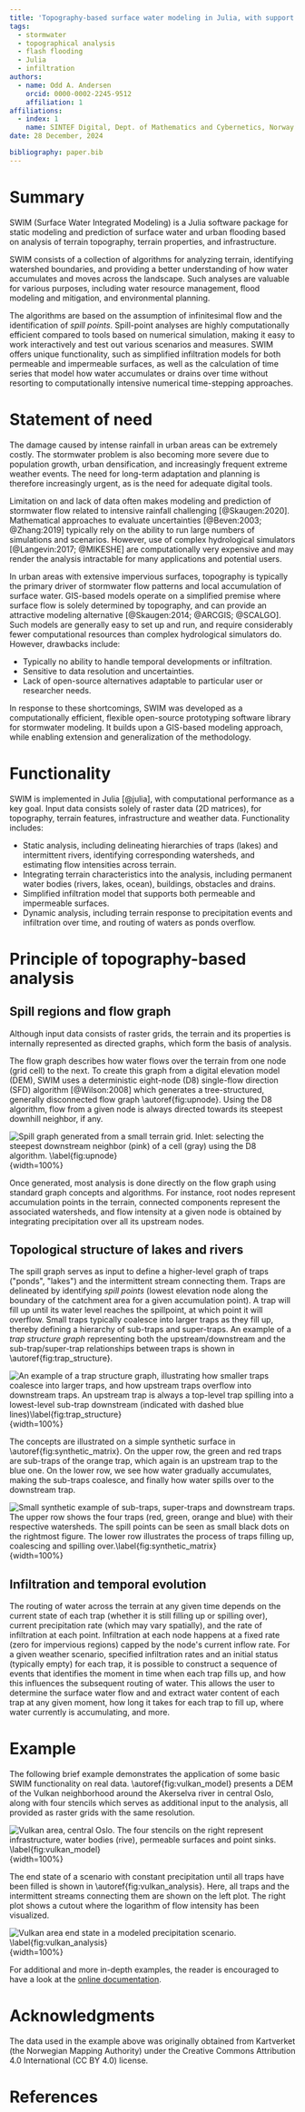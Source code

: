```yaml
---
title: 'Topography-based surface water modeling in Julia, with support for infiltration and temporal developments'
tags: 
  - stormwater
  - topographical analysis
  - flash flooding
  - Julia
  - infiltration
authors: 
  - name: Odd A. Andersen
    orcid: 0000-0002-2245-9512
    affiliation: 1
affiliations:
  - index: 1
    name: SINTEF Digital, Dept. of Mathematics and Cybernetics, Norway
date: 28 December, 2024

bibliography: paper.bib
---
```


# Summary

SWIM (Surface Water Integrated Modeling) is a Julia software package for static
modeling and prediction of surface water and urban flooding based on analysis of
terrain topography, terrain properties, and infrastructure.

SWIM consists of a collection of algorithms for analyzing terrain, identifying
watershed boundaries, and providing a better understanding of how water
accumulates and moves across the landscape.  Such analyses are valuable for
various purposes, including water resource management, flood modeling and
mitigation, and environmental planning.

The algorithms are based on the assumption of infinitesimal flow and the
identification of _spill points_.  Spill-point analyses are highly
computationally efficient compared to tools based on numerical simulation,
making it easy to work interactively and test out various scenarios and
measures. SWIM offers unique functionality, such as simplified infiltration
models for both permeable and impermeable surfaces, as well as the calculation
of time series that model how water accumulates or drains over time without
resorting to computationally intensive numerical time-stepping approaches.

# Statement of need

The damage caused by intense rainfall in urban areas can be extremely
costly. The stormwater problem is also becoming more severe due to population
growth, urban densification, and increasingly frequent extreme weather events.
The need for long-term adaptation and planning is therefore increasingly urgent,
as is the need for adequate digital tools.

Limitation on and lack of data often makes modeling and prediction of stormwater
flow related to intensive rainfall challenging [@Skaugen:2020]. Mathematical
approaches to evaluate uncertainties [@Beven:2003; @Zhang:2019] typically rely
on the ability to run large numbers of simulations and scenarios.  However, use
of complex hydrological simulators [@Langevin:2017; @MIKESHE] are
computationally very expensive and may render the analysis intractable for many
applications and potential users.

In urban areas with extensive impervious surfaces, topography is typically the
primary driver of stormwater flow patterns and local accumulation of surface
water.  GIS-based models operate on a simplified premise where surface flow is
solely determined by topography, and can provide an attractive modeling
alternative [@Skaugen:2014; @ARCGIS; @SCALGO].  Such models are generally
easy to set up and run, and require considerably fewer computational resources
than complex hydrological simulators do.  However, drawbacks include:

- Typically no ability to handle temporal developments or infiltration.
- Sensitive to data resolution and uncertainties.
- Lack of open-source alternatives adaptable to particular user or researcher needs.

In response to these shortcomings, SWIM was developed as a computationally
efficient, flexible open-source prototyping software library for stormwater
modeling.  It builds upon a GIS-based modeling approach, while enabling
extension and generalization of the methodology.

# Functionality

SWIM is implemented in Julia [@julia], with computational performance as a key
goal. Input data consists solely of raster data (2D matrices), for
topography, terrain features, infrastructure and weather data. Functionality
includes:

- Static analysis, including delineating hierarchies of traps (lakes) and
  intermittent rivers, identifying corresponding watersheds, and estimating flow
  intensities across terrain.
- Integrating terrain characteristics into the analysis, including permanent
  water bodies (rivers, lakes, ocean), buildings, obstacles and drains.
- Simplified infiltration model that supports both permeable and impermeable
  surfaces.
- Dynamic analysis, including terrain response to precipitation events and
  infiltration over time, and routing of waters as ponds overflow.

# Principle of topography-based analysis

## Spill regions and flow graph

Although input data consists of raster grids, the terrain and its properties is
internally represented as directed graphs, which form the basis of analysis.

The flow graph describes how water flows over the terrain from one node (grid
cell) to the next.  To create this graph from a digital elevation model (DEM),
SWIM uses a deterministic eight-node (D8) single-flow direction (SFD) algorithm
[@Wilson:2008] which generates a tree-structured, generally disconnected flow
graph \autoref{fig:upnode}. Using the D8 algorithm, flow from a given node is
always directed towards its steepest downhill neighbor, if any.

![Spill graph generated from a small terrain grid.  Inlet: selecting the
steepest downstream neighbor (pink) of a cell (gray) using the D8
algorithm. \label{fig:upnode}](spill_graph_inlet.png){width=100%}

Once generated, most analysis is done directly on the flow graph using standard
graph concepts and algorithms. For instance, root nodes represent accumulation
points in the terrain, connected components represent the associated watersheds,
and flow intensity at a given node is obtained by integrating precipitation
over all its upstream nodes.

## Topological structure of lakes and rivers

The spill graph serves as input to define a higher-level graph of traps
("ponds", "lakes") and the intermittent stream connecting them.  Traps are
delineated by identifying _spill points_ (lowest elevation node along the
boundary of the catchment area for a given accumulation point).  A trap will
fill up until its water level reaches the spillpoint, at which point it will
overflow. Small traps typically coalesce into larger traps as they fill up,
thereby defining a hierarchy of sub-traps and super-traps.  An example of a
_trap structure graph_ representing both the upstream/downstream and the
sub-trap/super-trap relationships between traps is shown in
\autoref{fig:trap_structure}.


![An example of a trap structure graph, illustrating how smaller traps coalesce
into larger traps, and how upstream traps overflow into downstream traps.  An
upstream trap is always a top-level trap spilling into a lowest-level sub-trap
downstream (indicated with dashed blue lines)\label{fig:trap_structure}](trap_structure.png){width=100%}

The concepts are illustrated on a simple synthetic surface in
\autoref{fig:synthetic_matrix}. On the upper row, the green and red traps are
sub-traps of the orange trap, which again is an upstream trap to the blue one.
On the lower row, we see how water gradually accumulates, making the sub-traps
coalesce, and finally how water spills over to the downstream trap.

![Small synthetic example of sub-traps, super-traps and downstream traps.  The
upper row shows the four traps (red, green, orange and blue) with their
respective watersheds.  The spill points can be seen as small black dots on the
rightmost figure.  The lower row illustrates the process of traps filling up,
coalescing and spilling over.\label{fig:synthetic_matrix}](synthetic_matrix.png){width=100%}

## Infiltration and temporal evolution

The routing of water across the terrain at any given time depends on the current
state of each trap (whether it is still filling up or spilling over), current
precipitation rate (which may vary spatially), and the rate of infiltration at
each point. Infiltration at each node happens at a fixed rate (zero for
impervious regions) capped by the node's current inflow rate. For a given
weather scenario, specified infiltration rates and an initial status (typically
empty) for each trap, it is possible to construct a sequence of events that
identifies the moment in time when each trap fills up, and how this influences
the subsequent routing of water. This allows the user to determine the surface
water flow and and extract water content of each trap at any given moment, how
long it takes for each trap to fill up, where water currently is accumulating,
and more.

# Example

The following brief example demonstrates the application of some basic SWIM
functionality on real data. \autoref{fig:vulkan_model} presents a DEM of the
Vulkan neighborhood around the Akerselva river in central Oslo, along with four
stencils which serves as additional input to the analysis, all provided as
raster grids with the same resolution.

![Vulkan area, central Oslo.  The four stencils on the right represent
infrastructure, water bodies (rive), permeable surfaces and point sinks. \label{fig:vulkan_model}](vulkan_model_and_stencils.png){width=100%}

The end state of a scenario with constant precipitation until all traps have
been filled is shown in \autoref{fig:vulkan_analysis}. Here, all traps and the
intermittent streams connecting them are shown on the left plot.  The right plot
shows a cutout where the logarithm of flow intensity has been visualized.

![Vulkan area end state in a modeled precipitation scenario. \label{fig:vulkan_analysis}](vulkan_analysis.png){width=100%}

For additional and more in-depth examples, the reader is encouraged to have a
look at the [online documentation](https://sintefmath.github.io/SurfaceWaterIntegratedModeling.jl/dev/).

# Acknowledgments
The data used in the example above was originally obtained from Kartverket (the
Norwegian Mapping Authority) under the Creative Commons Attribution 4.0
International (CC BY 4.0) license.

# References
